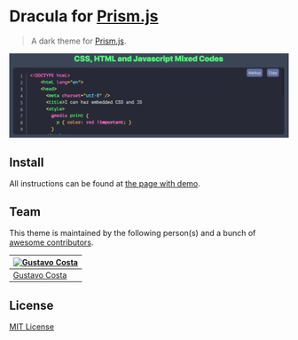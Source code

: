 # Dracula for [Prism.js](https://github.com/gusbemacbe/dracula-prism)

> A dark theme for [Prism.js](https://github.com/gusbemacbe/dracula-prism).

![Screenshot](images/previsao.png)

## Install

All instructions can be found at [the page with demo](https://gusbemacbe.github.io/dracula-prism).

## Team

This theme is maintained by the following person(s) and a bunch of [awesome contributors](https://github.com/dracula/template/graphs/contributors).


[![Gustavo Costa](https://avatars2.githubusercontent.com/u/2257024?v=3&s=70)](https://github.com/gusbemacbe) |
--- |
[Gustavo Costa](https://github.com/gusbemacbe) |

## License

[MIT License](./LICENSE)
